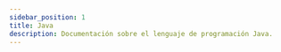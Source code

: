 ```yaml
---
sidebar_position: 1
title: Java
description: Documentación sobre el lenguaje de programación Java.
---
```

